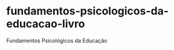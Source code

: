 fundamentos-psicologicos-da-educacao-livro
==========================================

Fundamentos Psicológicos da Educação